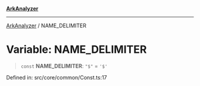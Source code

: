 [**ArkAnalyzer**](../README.md)

***

[ArkAnalyzer](../globals.md) / NAME\_DELIMITER

# Variable: NAME\_DELIMITER

> `const` **NAME\_DELIMITER**: `"$"` = `'$'`

Defined in: src/core/common/Const.ts:17
